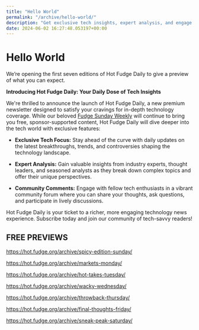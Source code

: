 ```yaml
---
title: "Hello World"
permalink: "/archive/hello-world/"
description: "Get exclusive tech insights, expert analysis, and engage with a vibrant community in Hot Fudge Daily."
date: 2024-06-02 16:27:48.053197+00:00
---
```


<h1>Hello World</h1><p>We’re opening the first seven editions of Hot Fudge Daily to give a preview of what you can expect.</p><p><strong>Introducing Hot Fudge Daily: Your Daily Dose of Tech Insights</strong></p><p style="text-align: start">We're thrilled to announce the launch of Hot Fudge Daily, a new premium newsletter designed to satisfy your cravings for in-depth technology coverage. While our beloved <a target="_blank" rel="noopener noreferrer nofollow" href="https://fudge.org">Fudge Sunday Weekly</a> will continue to bring you free, sponsor-supported content, Hot Fudge Daily will dive deeper into the tech world with exclusive features:</p><ul><li><p><strong>Exclusive Tech Focus:</strong> Stay ahead of the curve with daily updates on the latest breakthroughs, trends, and controversies shaping the technology landscape.</p></li><li><p><strong>Expert Analysis:</strong> Gain valuable insights from industry experts, thought leaders, and seasoned analysts as they break down complex topics and offer their unique perspectives.</p></li><li><p><strong>Community Comments:</strong> Engage with fellow tech enthusiasts in a vibrant community forum where you can share your thoughts, ask questions, and participate in lively discussions.</p></li></ul><p style="text-align: start">Hot Fudge Daily is your ticket to a richer, more engaging technology news experience. Subscribe today and join our community of tech-savvy readers!</p><h2>FREE PREVIEWS</h2><p><a target="_blank" rel="noopener noreferrer nofollow" href="https://hot.fudge.org/archive/spicy-edition-sunday/">https://hot.fudge.org/archive/spicy-edition-sunday/</a></p><p><a target="_blank" rel="noopener noreferrer nofollow" href="https://hot.fudge.org/archive/markets-monday/">https://hot.fudge.org/archive/markets-monday/</a></p><p><a target="_blank" rel="noopener noreferrer nofollow" href="https://hot.fudge.org/archive/hot-takes-tuesday/">https://hot.fudge.org/archive/hot-takes-tuesday/</a></p><p><a target="_blank" rel="noopener noreferrer nofollow" href="https://hot.fudge.org/archive/wacky-wednesday/">https://hot.fudge.org/archive/wacky-wednesday/</a></p><p><a target="_blank" rel="noopener noreferrer nofollow" href="https://hot.fudge.org/archive/throwback-thursday/">https://hot.fudge.org/archive/throwback-thursday/</a></p><p><a target="_blank" rel="noopener noreferrer nofollow" href="https://hot.fudge.org/archive/final-thoughts-friday/">https://hot.fudge.org/archive/final-thoughts-friday/</a></p><p><a target="_blank" rel="noopener noreferrer nofollow" href="https://hot.fudge.org/archive/sneak-peak-saturday/">https://hot.fudge.org/archive/sneak-peak-saturday/</a></p><p></p><p></p><p></p><p></p><ol class="footnotes"></ol>